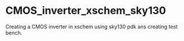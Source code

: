 # CMOS_inverter_xschem_sky130
Creating a CMOS inverter in xschem using sky130 pdk ans creating test bench.

